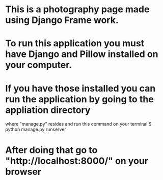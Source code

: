 # This is a photography page made using Django Frame work.
# To run this application you must have Django and Pillow installed on your computer.
# If you have those installed you can run the application by going to the appliation directory 
  where "manage.py" resides and run this command on your terminal
    $ python manage.py runserver
# After doing that go to "http://localhost:8000/" on your browser
